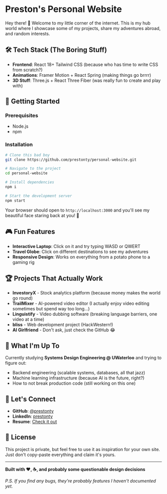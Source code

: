 # Preston's Personal Website

Hey there! 👋 Welcome to my little corner of the internet. This is my hub world where I showcase some of my projects, share my adventures abroad, and random interests.

## 🛠️ Tech Stack (The Boring Stuff)

-   **Frontend**: React 18+ Tailwind CSS (because who has time to write CSS from scratch?)
-   **Animations**: Framer Motion + React Spring (making things go brrrr)
-   **3D Stuff**: Three.js + React Three Fiber (was really fun to create and play with)

## 🚀 Getting Started

### Prerequisites

-   Node.js
-   npm

### Installation

```bash
# Clone this bad boy
git clone https://github.com/prestonty/personal-website.git

# Navigate to the project
cd personal-website

# Install dependencies
npm i

# Start the development server
npm start
```

Your browser should open to `http://localhost:3000` and you'll see my beautiful face staring back at you! 👀

## 🎮 Fun Features

-   **Interactive Laptop**: Click on it and try typing WASD or QWERT
-   **Travel Globe**: Click on different destinations to see my adventures
-   **Responsive Design**: Works on everything from a potato phone to a gaming rig

## 🏆 Projects That Actually Work

-   **InvestoryX** - Stock analytics platform (because money makes the world go round)
-   **TrailMixer** - AI-powered video editor (I actually enjoy video editing sometimes but spend way too long...)
-   **Linguistify** - Video dubbing software (breaking language barriers, one video at a time)
-   **bliss** - Web development project (HackWestern!)
-   **AI Girlfriend** - Don't ask, just check the GitHub 😂

## 🎯 What I'm Up To

Currently studying **Systems Design Engineering @ UWaterloo** and trying to figure out:

-   Backend engineering (scalable systems, databases, all that jazz)
-   Machine learning infrastructure (because AI is the future, right?)
-   How to not break production code (still working on this one)

## 🤝 Let's Connect

-   **GitHub**: [@prestonty](https://github.com/prestonty)
-   **LinkedIn**: [prestonty](https://linkedin.com/in/prestonty)
-   **Resume**: [Check it out](https://drive.google.com/file/d/1AApH9YLQK7FYy8OpPeUa9X4KUHUlYAyC/view)

## 📝 License

This project is private, but feel free to use it as inspiration for your own site. Just don't copy-paste everything and claim it's yours.

---

**Built with ❤️, ☕, and probably some questionable design decisions**

_P.S. If you find any bugs, they're probably features I haven't documented yet._
